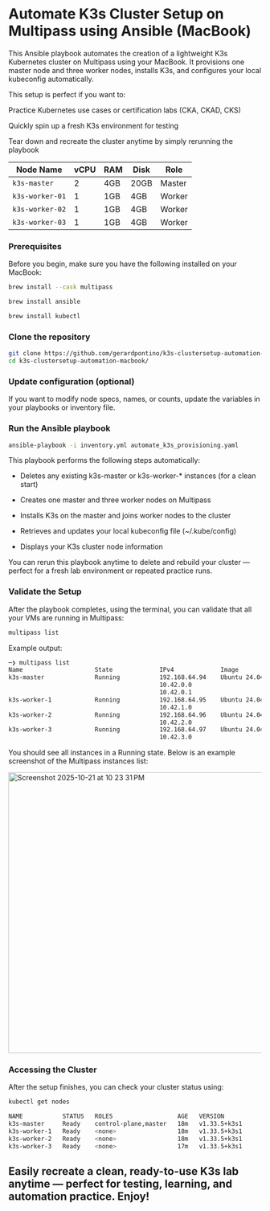 # Automate K3s Cluster Setup on Multipass using Ansible (MacBook)

This Ansible playbook automates the creation of a lightweight K3s Kubernetes cluster on Multipass using your MacBook.
It provisions one master node and three worker nodes, installs K3s, and configures your local kubeconfig automatically.

This setup is perfect if you want to:

Practice Kubernetes use cases or certification labs (CKA, CKAD, CKS)

Quickly spin up a fresh K3s environment for testing

Tear down and recreate the cluster anytime by simply rerunning the playbook

| Node Name       | vCPU | RAM | Disk | Role   |
| --------------- | ---- | --- | ---- | ------ |
| `k3s-master`    | 2    | 4GB | 20GB | Master |
| `k3s-worker-01` | 1    | 1GB | 4GB  | Worker |
| `k3s-worker-02` | 1    | 1GB | 4GB  | Worker |
| `k3s-worker-03` | 1    | 1GB | 4GB  | Worker |


### Prerequisites

Before you begin, make sure you have the following installed on your MacBook:

```bash
brew install --cask multipass
```

```bash
brew install ansible
```

```bash
brew install kubectl
```

### Clone the repository

```bash
git clone https://github.com/gerardpontino/k3s-clustersetup-automation-macbook.git
cd k3s-clustersetup-automation-macbook/
```
### Update configuration (optional)

If you want to modify node specs, names, or counts, update the variables in your playbooks or inventory file.

### Run the Ansible playbook

```bash
ansible-playbook -i inventory.yml automate_k3s_provisioning.yaml
```

This playbook performs the following steps automatically:

- Deletes any existing k3s-master or k3s-worker-* instances (for a clean start)

- Creates one master and three worker nodes on Multipass

- Installs K3s on the master and joins worker nodes to the cluster

- Retrieves and updates your local kubeconfig file (~/.kube/config)

- Displays your K3s cluster node information

You can rerun this playbook anytime to delete and rebuild your cluster — perfect for a fresh lab environment or repeated practice runs.

### Validate the Setup

After the playbook completes, using the terminal, you can validate that all your VMs are running in Multipass:

```bash
multipass list
```

Example output:
```bash
─❯ multipass list
Name                    State             IPv4             Image
k3s-master              Running           192.168.64.94    Ubuntu 24.04 LTS
                                          10.42.0.0
                                          10.42.0.1
k3s-worker-1            Running           192.168.64.95    Ubuntu 24.04 LTS
                                          10.42.1.0
k3s-worker-2            Running           192.168.64.96    Ubuntu 24.04 LTS
                                          10.42.2.0
k3s-worker-3            Running           192.168.64.97    Ubuntu 24.04 LTS
                                          10.42.3.0
```

You should see all instances in a Running state.
Below is an example screenshot of the Multipass instances list:

<img width="1396" height="559" alt="Screenshot 2025-10-21 at 10 23 31 PM" src="https://github.com/user-attachments/assets/96aeab2b-6e45-499e-8ded-6149550bc775" />

### Accessing the Cluster

After the setup finishes, you can check your cluster status using:

```bash
kubectl get nodes
```

```bash
NAME           STATUS   ROLES                  AGE   VERSION
k3s-master     Ready    control-plane,master   18m   v1.33.5+k3s1
k3s-worker-1   Ready    <none>                 18m   v1.33.5+k3s1
k3s-worker-2   Ready    <none>                 18m   v1.33.5+k3s1
k3s-worker-3   Ready    <none>                 17m   v1.33.5+k3s1
```

## Easily recreate a clean, ready-to-use K3s lab anytime — perfect for testing, learning, and automation practice. Enjoy!





